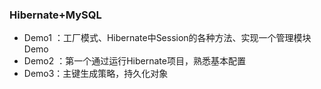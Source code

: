 ### Hibernate+MySQL  

- Demo1 ：工厂模式、Hibernate中Session的各种方法、实现一个管理模块Demo
- Demo2 ：第一个通过运行Hibernate项目，熟悉基本配置
- Demo3：主键生成策略，持久化对象



